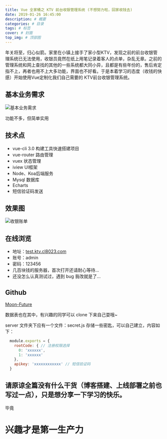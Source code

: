 ```yaml
---
title: Vue 全家桶之 KTV 前台收银管理系统 (不想努力啦，回家收钱去)
date: 2019-01-26 16:45:00
description: # 概要
categories: # 目录
tags: # 标签
cover: # 封面
top_img: # 顶部图
---
```


年关将至，归心似箭。家里在小镇上接手了家小型KTV，发现之前的前台收银管理系统已无法使用，收银员竟然在纸上用笔记录着客人的点单，杂乱无章。之前的管理系统和网上查找的其他的一些系统都大同小异，且都是有些年份的，售后肯定指不上，再者也用不上大多功能，界面也不好看。于是本着学习的态度（收钱的快感）开始使用Vue定制化我们自己需要的 KTV前台收银管理系统。

## 基本业务需求

![基本业务需求](http://qiniu.cdn.cl8023.com/ktv/image/jpg/KTV%E6%94%B6%E9%93%B6%E7%AE%A1%E7%90%86%E7%B3%BB%E7%BB%9F%E9%9C%80%E6%B1%82.png)

功能不多，但简单实用

## 技术点

- vue-cli 3.0 构建工具快速搭建项目
- vue-router 路由管理
- vuex 状态管理
- iview UI框架
- Node、Koa后端服务
- Mysql 数据库
- Echarts 
- 短信验证码发送

## 效果图

![收银账单](http://qiniu.cdn.cl8023.com/ktv/image/jpg/KTV%E7%95%8C%E9%9D%A21.png)

## 在线浏览

- 地址：[test.ktv.cl8023.com](http://test.ktv.cl8023.com)
- 账号：admin
- 密码：123456
- 几百块钱的服务器，首次打开还请耐心等待... 
- 还没怎么认真测试过，遇到 bug 我改就是了...

## Github

[Moon-Future](https://github.com/Moon-Future/ktv-system)

数据表也在其中，有兴趣的同学可以 clone 下来自己耍哦~ 

server 文件夹下应有一个文件：secret.js 存储一些密匙，可以自己建立，内容如下：

```js
  module.exports = {
    rootCode: { // 注册权限选择
      0: 'xxxxxx',
      1: 'xxxxxx'
    },
    apikey: 'xxxxxxxxxxxx' // 短信验证码
  }
```

## 请原谅全篇没有什么干货（博客搭建、上线部署之前也写过一点），只是想分享一下学习的快乐。

毕竟

# 兴趣才是第一生产力